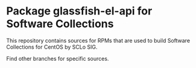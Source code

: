 # Package glassfish-el-api for Software Collections

This repository contains sources for RPMs that are used
to build Software Collections for CentOS by SCLo SIG.

Find other branches for specific sources.
